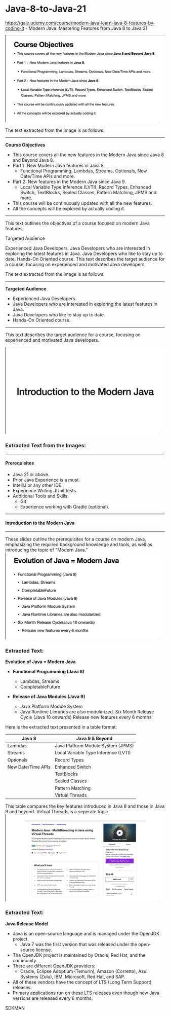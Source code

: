 # Java-8-to-Java-21
https://gale.udemy.com/course/modern-java-learn-java-8-features-by-coding-it -  Modern Java: Mastering Features from Java 8 to Java 21

![alt text](image.png)

The text extracted from the image is as follows:

---

**Course Objectives**

- This course covers all the new features in the Modern Java since Java 8 and Beyond Java 8.
- Part 1: New Modern Java features in Java 8.
  - Functional Programming, Lambdas, Streams, Optionals, New Date/Time APIs and more.
- Part 2: New features in the Modern Java since Java 9.
  - Local Variable Type Inference (LVTI), Record Types, Enhanced Switch, TextBlocks, Sealed Classes, Pattern Matching, JPMS and more.
- This course will be continuously updated with all the new features.
- All the concepts will be explored by actually coding it.

--- 

This text outlines the objectives of a course focused on modern Java features.

Targeted Audience

Experienced Java Developers.
Java Developers who are interested in exploring the latest features in Java.
Java Developers who like to stay up to date.
Hands-On Oriented course.
This text describes the target audience for a course, focusing on experienced and motivated Java developers.

The text extracted from the image is as follows:

---

**Targeted Audience**

- Experienced Java Developers.
- Java Developers who are interested in exploring the latest features in Java.
- Java Developers who like to stay up to date.
- Hands-On Oriented course.

--- 

This text describes the target audience for a course, focusing on experienced and motivated Java developers.

![alt text](image-1.png)
### Extracted Text from the Images:

---

#### **Prerequisites**
- Java 21 or above.
- Prior Java Experience is a must.
- IntelliJ or any other IDE.
- Experience Writing JUnit tests.
- Additional Tools and Skills:
  - Git
  - Experience working with Gradle (optional).

---

#### **Introduction to the Modern Java**

---

These slides outline the prerequisites for a course on modern Java, emphasizing the required background knowledge and tools, as well as introducing the topic of "Modern Java."
![alt text](image-2.png)
### Extracted Text:

**Evolution of Java = Modern Java**

- **Functional Programming (Java 8)**
  - Lambdas, Streams
  - CompletableFuture

- **Release of Java Modules (Java 9)**
  - Java Platform Module System
  - Java Runtime Libraries are also modularized.
  Six Month Release Cycle (Java 10 onwards)
Release new features every 6 months

Here is the extracted text presented in a table format:

| **Java 8**                     | **Java 9 & Beyond**                          |
|--------------------------------|---------------------------------------------|
| Lambdas                        | Java Platform Module System (JPMS)         |
| Streams                        | Local Variable Type Inference (LVTI)       |
| Optionals                      | Record Types                               |
| New Date/Time APIs             | Enhanced Switch                            |
|                                | TextBlocks                                  |
|                                | Sealed Classes                             |
|                                | Pattern Matching                           |
|                                | Virtual Threads                            |

This table compares the key features introduced in Java 8 and those in Java 9 and beyond.
Virtual Threads is a seperate topic
![alt text](image-3.png)

### Extracted Text:

**Java Release Model**

- Java is an open-source language and is managed under the OpenJDK project.
  - Java 7 was the first version that was released under the open-source license.
- The OpenJDK project is maintained by Oracle, Red Hat, and the community.
- There are different OpenJDK providers:
  - Oracle, Eclipse Adoptium (Temurin), Amazon (Corretto), Azul Systems (Zulu), IBM, Microsoft, Red Hat, and SAP.
- All of these vendors have the concept of LTS (Long Term Support) releases.
- Primary applications run on these LTS releases even though new Java versions are released every 6 months.

SDKMAN
